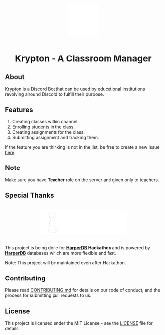 ### 

<br />

<div align="center">
    <img width="100" src="logo.png" />
    <br />
    <br />
    <p>
	    <h1><b>Krypton - A Classroom Manager</b></h1> 
    </p>
</div>

## About
<u>Krypton</u> is a Discord Bot that can be used by educational institutions revolving alround Discord to fulfill their purpose. 

## Features
1. Creating classes within channel.
2. Enrolling students in the class.
3. Creating assignments for the class. 
4. Submitting assignment and tracking them.

If the feature you are thinking is not in the list, be free to create a new Issue [here](https://github.com/suyash-chavan/krypton/issues).

## Note
Make sure you have **Teacher** role on the server and given only to teachers.

## Special Thanks
<div align="center">
<br />
<a href="https://harperdb.io/">
<img  src="harperdb.png" />
</a>
<br />
<br />
</div>

This project is being done for **[HarperDB](https://harperdb.io/) Hackathon** and is powered by **[HarperDB](https://harperdb.io/)** databases which are more flexible and fast. 

Note: This project will be maintained even after Hackathon.

## Contributing
Please read [CONTRIBUTING.md](https://github.com/suyash-chavan/krypton/blob/main/COUNTRIBUTING.md) for details on our code of conduct, and the process for submitting pull requests to us.

## License

This project is licensed under the MIT License - see the [LICENSE](https://github.com/suyash-chavan/krypton/blob/main/LICENSE) file for details

